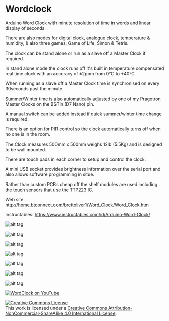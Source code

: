 Wordclock
=========
Arduino Word Clock with minute resolution of time in words and linear display of seconds.

There are also modes for digital clock, analogue clock, temperature & humidity, & also three games, Game of Life, Simon & Tetris.

The clock can be stand alone or run as a slave off a Master Clock if required.

In stand alone mode the clock runs off it's built in temperature compensated real time clock with an accuracy of ±2ppm from 0°C to +40°C

When running as a slave off a Master Clock time is synchronised on every 30seconds past the minute.

 Summer/Winter time is also automatically adjusted by one of my Pragotron Master Clocks on the BSTin (D7 Nano) pin.

A manual switch can be added instead if quick summer/winter time change is required.

There is an option for PIR control so the clock automatically turns off when no one is in the room.

The Clock measures 500mm x 500mm weighs 12lb (5.5Kg) and is designed to be wall mounted.

There are touch pads in each corner to setup and control the clock.

A mini USB socket provides brightness information over the serial port and also allows software programming in situe.

Rather than custom PCBs cheap off the shelf modules are used including the touch sensors that use the TTP223 IC.




Web site: http://home.btconnect.com/brettoliver1/Word_Clock/Word_Clock.htm

Instructables: https://www.instructables.com/id/Arduino-Word-Clock/

![alt tag](https://raw.githubusercontent.com/brettoliver/wordclock/master/faceplate/Brett11_print_ready.png)

![alt tag](https://raw.githubusercontent.com/brettoliver/wordclock/master/drawings/Word_clock_side_animation.gif)

![alt tag](https://raw.githubusercontent.com/brettoliver/wordclock/master/hardware/Schematic.png)

![alt tag](https://raw.githubusercontent.com/brettoliver/wordclock/master/hardware/Schmatic_mod01.jpg)

![alt tag](https://raw.githubusercontent.com/brettoliver/wordclock/master/hardware/Schmatic_mod02.jpg)

![alt tag](https://raw.githubusercontent.com/brettoliver/wordclock/master/hardware/Schmatic_mod03.jpg)

![alt tag](https://raw.githubusercontent.com/brettoliver/wordclock/master/hardware/Schmatic_mod04.jpg)

[![WordClock on YouTube](http://img.youtube.com/vi/nqQW0eoTaXs/0.jpg)](https://youtu.be/nqQW0eoTaXs)


<a rel="license" href="http://creativecommons.org/licenses/by-nc-sa/4.0/"><img alt="Creative Commons License" style="border-width:0" src="https://i.creativecommons.org/l/by-nc-sa/4.0/88x31.png" /></a><br />This work is licensed under a <a rel="license" href="http://creativecommons.org/licenses/by-nc-sa/4.0/">Creative Commons Attribution-NonCommercial-ShareAlike 4.0 International License</a>.
